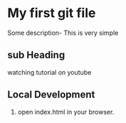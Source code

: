 # My first git file

Some description- This is very simple
## sub Heading
watching tutorial on youtube

## Local Development 
1. open index.html in your browser.